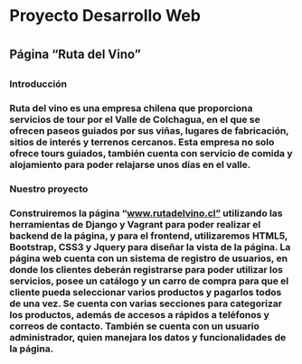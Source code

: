 <h1>Proyecto Desarrollo Web<h1>

<h2>Página “Ruta del Vino”<h2>

<h3>Introducción<h3>

Ruta del vino es una empresa chilena que proporciona servicios de tour por el Valle de Colchagua, en el que se ofrecen paseos guiados por sus viñas, lugares de fabricación, sitios de interés y terrenos cercanos. Esta empresa no solo ofrece tours guiados, también cuenta con servicio de comida y alojamiento para poder relajarse unos días en el valle.

<h3>Nuestro proyecto<h3>

Construiremos la página “www.rutadelvino.cl” utilizando las herramientas de Django y Vagrant para poder realizar el backend de la página, y para el frontend, utilizaremos HTML5, Bootstrap, CSS3 y Jquery para diseñar la vista de la página.
La página web cuenta con un sistema de registro de usuarios, en donde los clientes deberán registrarse para poder utilizar los servicios, posee un catálogo y un carro de compra para que el cliente pueda seleccionar varios productos y pagarlos todos de una vez. Se cuenta con varias secciones para categorizar los productos, además de accesos a rápidos a teléfonos y correos de contacto. También se cuenta con un usuario administrador, quien manejara los datos y funcionalidades de la página.
